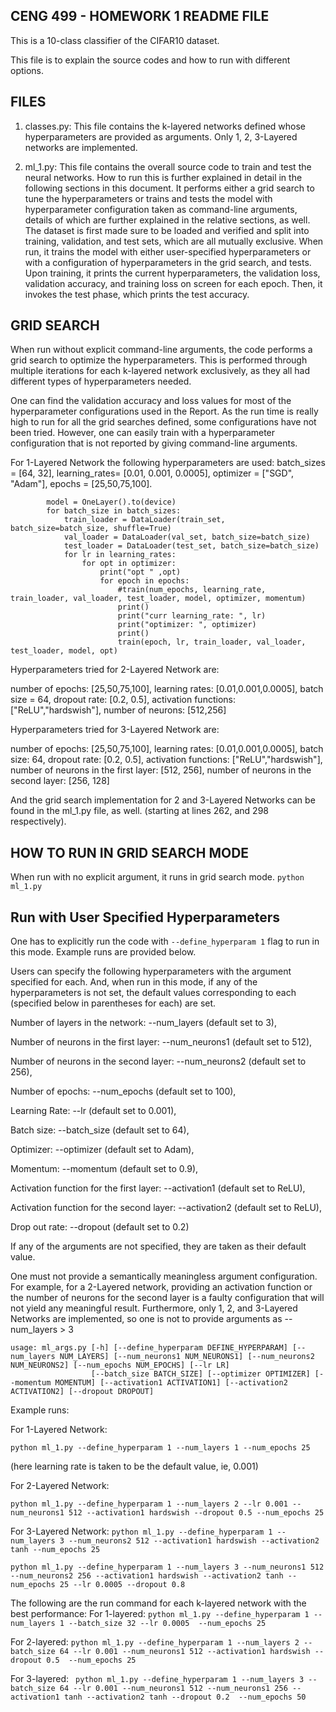 ## CENG 499 - HOMEWORK 1 README FILE

This is a 10-class classifier of the CIFAR10 dataset.

This file is to explain the source codes and how to run with different options.

## FILES
1. classes.py: This file contains the k-layered networks defined whose hyperparameters are provided as arguments. Only 1, 2, 3-Layered networks are implemented.

2. ml_1.py: This file contains the overall source code to train and test the neural networks. How to run this is further explained in detail in the following sections in this document. 
It performs either a grid search to tune the hyperparameters or trains and tests the model with hyperparameter configuration taken as command-line arguments, details of which are 
further explained in the relative sections, as well. 
The dataset is first made sure to be loaded and verified and split into training, validation, and test sets, which are all mutually exclusive. When run, it trains the model with either 
user-specified hyperparameters or with a configuration of hyperparameters in the grid search, and tests. Upon training, it prints the current hyperparameters, the validation loss, 
validation accuracy, and training loss on screen for each epoch. Then, it invokes the test phase, which prints the test accuracy.

## GRID SEARCH
When run without explicit command-line arguments, the code performs a grid search to optimize the hyperparameters. 
This is performed through multiple iterations for each k-layered network exclusively, as they all had different types of hyperparameters needed. 

One can find the validation accuracy and loss values for most of the hyperparameter configurations used in the Report. 
As the run time is really high to run for all the grid searches defined, some configurations have not been tried. However, one can easily train with a hyperparameter configuration 
that is not reported by giving command-line arguments.

For 1-Layered Network the following hyperparameters are used:
batch_sizes = [64, 32], learning_rates= [0.01, 0.001, 0.0005], optimizer = ["SGD", "Adam"], epochs = [25,50,75,100].

``` 
		model = OneLayer().to(device)
		for batch_size in batch_sizes:
			train_loader = DataLoader(train_set, batch_size=batch_size, shuffle=True)
			val_loader = DataLoader(val_set, batch_size=batch_size)
			test_loader = DataLoader(test_set, batch_size=batch_size)
			for lr in learning_rates:
				for opt in optimizer:
					print("opt " ,opt)	
					for epoch in epochs:
						#train(num_epochs, learning_rate, train_loader, val_loader, test_loader, model, optimizer, momentum)
						print()
						print("curr learning_rate: ", lr)
						print("optimizer: ", optimizer)
						print()
						train(epoch, lr, train_loader, val_loader, test_loader, model, opt)
```
Hyperparameters tried for 2-Layered Network are: 

number of epochs: [25,50,75,100], 
learning rates: [0.01,0.001,0.0005], 
batch size = 64, 
dropout rate: [0.2, 0.5], 
activation functions: ["ReLU","hardswish"], 
number of neurons: [512,256]


Hyperparameters tried for 3-Layered Network are: 

number of epochs: [25,50,75,100], 
learning rates: [0.01,0.001,0.0005], 
batch size: 64, 
dropout rate: [0.2, 0.5], 
activation functions: ["ReLU","hardswish"], 
number of neurons in the first layer: [512, 256], 
number of neurons in the second layer: [256, 128]

And the grid search implementation for 2 and 3-Layered Networks can be found in the ml_1.py file, as well. (starting at lines 262, and 298 respectively).


## HOW TO RUN IN GRID SEARCH MODE
When run with no explicit argument, it runs in grid search mode.
``` python ml_1.py  ```


## Run with User Specified Hyperparameters

One has to explicitly run the code with ``` --define_hyperparam 1 ``` flag to run in this mode. 
Example runs are provided below.

Users can specify the following hyperparameters with the argument specified for each. And, when run in this mode, if any of the hyperparameters is not set, the default values corresponding 
to each (specified below in parentheses for each) are set.

Number of layers in the network: --num_layers (default set to 3),

Number of neurons in the first layer: --num_neurons1 (default set to 512),

Number of neurons in the second layer: --num_neurons2 (default set to 256),

Number of epochs: --num_epochs (default set to 100),

Learning Rate: --lr (default set to 0.001),

Batch size: --batch_size (default set to 64),

Optimizer: --optimizer (default set to Adam),

Momentum: --momentum (default set to 0.9),

Activation function for the first layer: --activation1 (default set to ReLU),

Activation function for the second layer: --activation2 (default set to ReLU),

Drop out rate: --dropout (default set to 0.2)


If any of the arguments are not specified, they are taken as their default value. 

One must not provide a semantically meaningless argument configuration. For example, for a 2-Layered network, providing an activation function or the number of neurons 
for the second layer is a faulty configuration that will not yield any meaningful result. 
Furthermore, only 1, 2, and 3-Layered Networks are implemented, so one is not to provide arguments as --num_layers > 3


```
usage: ml_args.py [-h] [--define_hyperparam DEFINE_HYPERPARAM] [--num_layers NUM_LAYERS] [--num_neurons1 NUM_NEURONS1] [--num_neurons2 NUM_NEURONS2] [--num_epochs NUM_EPOCHS] [--lr LR]
                  [--batch_size BATCH_SIZE] [--optimizer OPTIMIZER] [--momentum MOMENTUM] [--activation1 ACTIVATION1] [--activation2 ACTIVATION2] [--dropout DROPOUT]
```


Example runs:

For 1-Layered Network:

``` python ml_1.py --define_hyperparam 1 --num_layers 1 --num_epochs 25 ``` 

(here learning rate is taken to be the default value, ie, 0.001)

For 2-Layered Network:

``` python ml_1.py --define_hyperparam 1 --num_layers 2 --lr 0.001 --num_neurons1 512 --activation1 hardswish --dropout 0.5 --num_epochs 25  ``` 

For 3-Layered Network:
``` python ml_1.py --define_hyperparam 1 --num_layers 3 --num_neurons2 512 --activation1 hardswish --activation2 tanh --num_epochs 25 ```

``` python ml_1.py --define_hyperparam 1 --num_layers 3 --num_neurons1 512 --num_neurons2 256 --activation1 hardswish --activation2 tanh --num_epochs 25 --lr 0.0005 --dropout 0.8 ```



The following are the run command for each k-layered network with the best performance:
For 1-layered:
``` python ml_1.py --define_hyperparam 1 --num_layers 1 --batch_size 32 --lr 0.0005  --num_epochs 25 ``` 

For 2-layered:
``` python ml_1.py --define_hyperparam 1 --num_layers 2 --batch_size 64 --lr 0.001 --num_neurons1 512 --activation1 hardswish --dropout 0.5  --num_epochs 25 ```

For 3-layered:
``` python ml_1.py --define_hyperparam 1 --num_layers 3 --batch_size 64 --lr 0.001 --num_neurons1 512 --num_neurons1 256 --activation1 tanh --activation2 tanh --dropout 0.2  --num_epochs 50``` 


